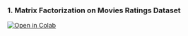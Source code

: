 ### 1. Matrix Factorization on Movies Ratings Dataset

[![Open in Colab](https://colab.research.google.com/assets/colab-badge.svg)](https://colab.research.google.com/github/manaranjanp/ISB_MLUL1/blob/main/factorization/MovieLens_Analysis_v1.ipynb)


